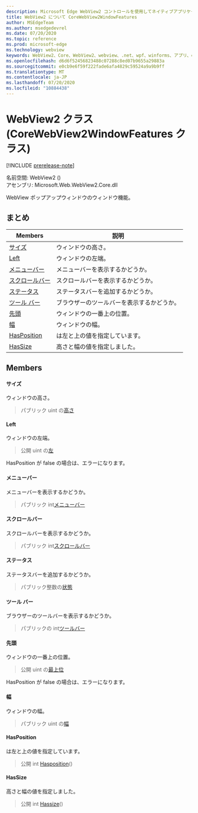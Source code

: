 ```yaml
---
description: Microsoft Edge WebView2 コントロールを使用してネイティブアプリケーションに web 技術 (HTML、CSS、JavaScript) を埋め込む
title: WebView2 について CoreWebView2WindowFeatures
author: MSEdgeTeam
ms.author: msedgedevrel
ms.date: 07/20/2020
ms.topic: reference
ms.prod: microsoft-edge
ms.technology: webview
keywords: WebView2、Core、WebView2、webview、.net、wpf、winforms、アプリ、edge、CoreWebView2、CoreWebView2Controller、browser control、edge html、Microsoft の WebView2。 CoreWebView2WindowFeatures。
ms.openlocfilehash: d6d6f52456823488c07288c8ed07b9655a29883a
ms.sourcegitcommit: e0cb9e6f59f222fade6afa4829c59524a9a9b9ff
ms.translationtype: MT
ms.contentlocale: ja-JP
ms.lasthandoff: 07/20/2020
ms.locfileid: "10884438"
---
```

# WebView2 クラス (CoreWebView2WindowFeatures クラス) 

[!INCLUDE [prerelease-note](../../includes/prerelease-note.md)]

名前空間: WebView2 () \
アセンブリ: Microsoft.Web.WebView2.Core.dll

WebView ポップアップウィンドウのウィンドウ機能。

## まとめ

 Members                        | 説明
--------------------------------|---------------------------------------------
[サイズ](#height) | ウィンドウの高さ。
[Left](#left) | ウィンドウの左端。
[メニューバー](#menubar) | メニューバーを表示するかどうか。
[スクロールバー](#scrollbars) | スクロールバーを表示するかどうか。
[ステータス](#status) | ステータスバーを追加するかどうか。
[ツール バー](#toolbar) | ブラウザーのツールバーを表示するかどうか。
[先頭](#top) | ウィンドウの一番上の位置。
[幅](#width) | ウィンドウの幅。
[HasPosition](#hasposition) | は左と上の値を指定しています。
[HasSize](#hassize) | 高さと幅の値を指定しました。

## Members

#### サイズ 

ウィンドウの高さ。

> パブリック uint の[高さ](#height)

#### Left 

ウィンドウの左端。

> 公開 uint の[左](#left)

HasPosition が false の場合は、エラーになります。

#### メニューバー 

メニューバーを表示するかどうか。

> パブリック int[メニューバー](#menubar)

#### スクロールバー 

スクロールバーを表示するかどうか。

> パブリック int[スクロールバー](#scrollbars)

#### ステータス 

ステータスバーを追加するかどうか。

> パブリック整数の[状態](#status)

#### ツール バー 

ブラウザーのツールバーを表示するかどうか。

> パブリックの int[ツールバー](#toolbar)

#### 先頭 

ウィンドウの一番上の位置。

> 公開 uint の[最上位](#top)

HasPosition が false の場合は、エラーになります。

#### 幅 

ウィンドウの幅。

> パブリック uint の[幅](#width)

#### HasPosition 

は左と上の値を指定しています。

> 公開 int [Hasposition](#hasposition)()

#### HasSize 

高さと幅の値を指定しました。

> 公開 int [Hassize](#hassize)()

